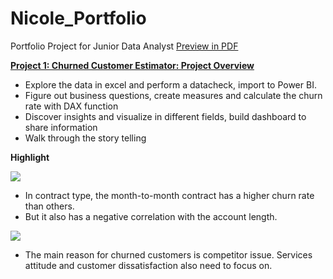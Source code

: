 # Nicole_Portfolio
Portfolio Project for Junior Data Analyst
[Preview in PDF](https://github.com/sakiileung/Nicole_Portfolio/blob/main/proj%20preview.pdf)

**[Project 1: Churned Customer Estimator: Project Overview](https://app.powerbi.com/groups/280e3b60-7f1d-4aa7-aeb8-afcd59dd51ed/reports/d62b5161-aabb-44a7-a1b2-ad29eb586e62?ctid=0f2cb4ab-c953-45af-a925-c8886dd3fc0f&pbi_source=linkShare)**
- Explore the data in excel and perform a datacheck, import to Power BI.
- Figure out business questions, create measures and calculate the churn rate with DAX function
- Discover insights and visualize in different fields, build dashboard to share information
- Walk through the story telling 

**Highlight**

![](main/Images/Picture2.jpg)

- In contract type, the month-to-month contract has a higher churn rate than others. 
- But it also has a negative correlation with the account length. 





![](main/Images/Picture1.jpg)

- The main reason for churned customers is competitor issue. Services attitude and customer dissatisfaction also need to focus on.



